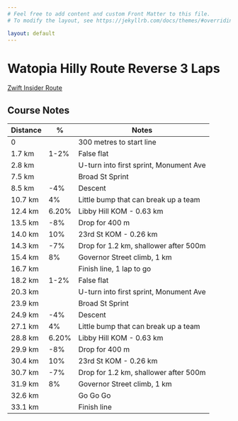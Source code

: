 ```yaml
---
# Feel free to add content and custom Front Matter to this file.
# To modify the layout, see https://jekyllrb.com/docs/themes/#overriding-theme-defaults

layout: default
---
```


# Watopia Hilly Route Reverse 3 Laps

[Zwift Insider Route](https://zwiftinsider.com/route/hilly-route-reverse/)

## Course Notes

| Distance	| %	| Notes |
| ----------| - | ----- |
| 0 |  | 300 metres to start line |
| 1.7 km | 1-2% | False flat |
| 2.8 km |  | U-turn into first sprint, Monument Ave |
| 7.5 km |  | Broad St Sprint |
| 8.5 km | -4% | Descent |
| 10.7 km | 4% | Little bump that can break up a team |
| 12.4 km | 6.20% | Libby Hill KOM - 0.63 km |
| 13.5 km | -8% | Drop for 400 m |
| 14.0 km | 10% | 23rd St KOM - 0.26 km |
| 14.3 km | -7% | Drop for 1.2 km, shallower after 500m  |
| 15.4 km | 8% | Governor Street climb, 1 km |
| 16.7 km |  | Finish line, 1 lap to go |
| 18.2 km | 1-2% | False flat |
| 20.3 km |  | U-turn into first sprint, Monument Ave |
| 23.9 km |  | Broad St Sprint |
| 24.9 km | -4% | Descent |
| 27.1 km | 4% | Little bump that can break up a team |
| 28.8 km | 6.20% | Libby Hill KOM - 0.63 km |
| 29.9 km | -8% | Drop for 400 m |
| 30.4 km | 10% | 23rd St KOM - 0.26 km |
| 30.7 km | -7% | Drop for 1.2 km, shallower after 500m  |
| 31.9 km | 8% | Governor Street climb, 1 km |
| 32.6 km |  | Go Go Go |
| 33.1 km |  | Finish line |